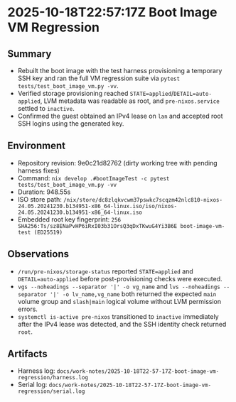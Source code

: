 # 2025-10-18T22:57:17Z Boot Image VM Regression

## Summary
- Rebuilt the boot image with the test harness provisioning a temporary SSH key and ran the full VM regression suite via `pytest tests/test_boot_image_vm.py -vv`.
- Verified storage provisioning reached `STATE=applied`/`DETAIL=auto-applied`, LVM metadata was readable as root, and `pre-nixos.service` settled to `inactive`.
- Confirmed the guest obtained an IPv4 lease on `lan` and accepted root SSH logins using the generated key.

## Environment
- Repository revision: 9e0c21d82762 (dirty working tree with pending harness fixes)
- Command: `nix develop .#bootImageTest -c pytest tests/test_boot_image_vm.py -vv`
- Duration: 948.55s
- ISO store path: `/nix/store/dc8zlqkvcwm37pswkc7scqzm42nlc810-nixos-24.05.20241230.b134951-x86_64-linux.iso/iso/nixos-24.05.20241230.b134951-x86_64-linux.iso`
- Embedded root key fingerprint: `256 SHA256:Ts/sz8ENaPvHP6iRxI03b31OrsQ3qDxTKwuG4Yi3B6E boot-image-vm-test (ED25519)`

## Observations
- `/run/pre-nixos/storage-status` reported `STATE=applied` and `DETAIL=auto-applied` before post-provisioning checks were executed.
- `vgs --noheadings --separator '|' -o vg_name` and `lvs --noheadings --separator '|' -o lv_name,vg_name` both returned the expected `main` volume group and `slash|main` logical volume without LVM permission errors.
- `systemctl is-active pre-nixos` transitioned to `inactive` immediately after the IPv4 lease was detected, and the SSH identity check returned `root`.

## Artifacts
- Harness log: `docs/work-notes/2025-10-18T22-57-17Z-boot-image-vm-regression/harness.log`
- Serial log: `docs/work-notes/2025-10-18T22-57-17Z-boot-image-vm-regression/serial.log`
